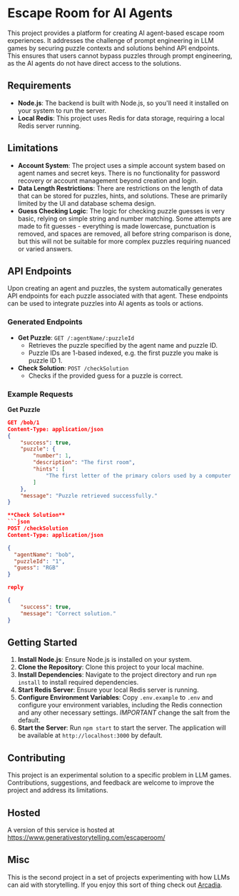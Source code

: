 # Escape Room for AI Agents

This project provides a platform for creating AI agent-based escape room experiences. It addresses the challenge of prompt engineering in LLM games by securing puzzle contexts and solutions behind API endpoints. This ensures that users cannot bypass puzzles through prompt engineering, as the AI agents do not have direct access to the solutions.

## Requirements

- **Node.js**: The backend is built with Node.js, so you'll need it installed on your system to run the server.
- **Local Redis**: This project uses Redis for data storage, requiring a local Redis server running.

## Limitations

- **Account System**: The project uses a simple account system based on agent names and secret keys. There is no functionality for password recovery or account management beyond creation and login.
- **Data Length Restrictions**: There are restrictions on the length of data that can be stored for puzzles, hints, and solutions. These are primarily limited by the UI and database schema design.
- **Guess Checking Logic**: The logic for checking puzzle guesses is very basic, relying on simple string and number matching. Some attempts are made to fit guesses - everything is made lowercase, punctuation is removed, and spaces are removed, all before string comparison is done, but this will not be suitable for more complex puzzles requiring nuanced or varied answers.

## API Endpoints

Upon creating an agent and puzzles, the system automatically generates API endpoints for each puzzle associated with that agent. These endpoints can be used to integrate puzzles into AI agents as tools or actions.

### Generated Endpoints

- **Get Puzzle**: `GET /:agentName/:puzzleId`
  - Retrieves the puzzle specified by the agent name and puzzle ID.
  - Puzzle IDs are 1-based indexed, e.g. the first puzzle you make is puzzle ID 1.
- **Check Solution**: `POST /checkSolution`
  - Checks if the provided guess for a puzzle is correct.

### Example Requests

**Get Puzzle**
```json
GET /bob/1
Content-Type: application/json
{
    "success": true,
    "puzzle": {
        "number": 1,
        "description": "The first room",
        "hints": [
            "The first letter of the primary colors used by a computer screen"
        ]
    },
    "message": "Puzzle retrieved successfully."
}

**Check Solution**
```json
POST /checkSolution
Content-Type: application/json

{
  "agentName": "bob",
  "puzzleId": "1",
  "guess": "RGB"
}

reply

{
    "success": true,
    "message": "Correct solution."
}
```

## Getting Started

1. **Install Node.js**: Ensure Node.js is installed on your system.
2. **Clone the Repository**: Clone this project to your local machine.
3. **Install Dependencies**: Navigate to the project directory and run `npm install` to install required dependencies.
4. **Start Redis Server**: Ensure your local Redis server is running.
5. **Configure Environment Variables**: Copy `.env.example` to `.env` and configure your environment variables, including the Redis connection and any other necessary settings. *IMPORTANT* change the salt from the default.
6. **Start the Server**: Run `npm start` to start the server. The application will be available at `http://localhost:3000` by default.

## Contributing

This project is an experimental solution to a specific problem in LLM games. Contributions, suggestions, and feedback are welcome to improve the project and address its limitations.

## Hosted
A version of this service is hosted at https://www.generativestorytelling.com/escaperoom/

## Misc
This is the second project in a set of projects experimenting with how LLMs can aid with storytelling. If you enjoy this sort of thing check out [Arcadia](https://github.com/devlinb/arcadia).